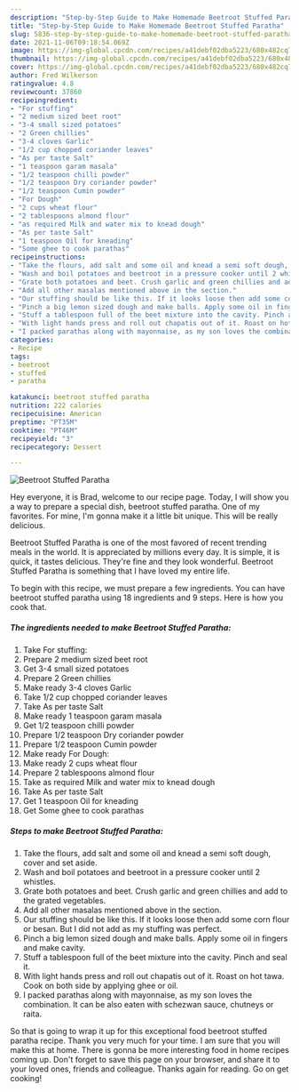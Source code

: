 ```yaml
---
description: "Step-by-Step Guide to Make Homemade Beetroot Stuffed Paratha"
title: "Step-by-Step Guide to Make Homemade Beetroot Stuffed Paratha"
slug: 5836-step-by-step-guide-to-make-homemade-beetroot-stuffed-paratha
date: 2021-11-06T09:18:54.069Z
image: https://img-global.cpcdn.com/recipes/a41debf02dba5223/680x482cq70/beetroot-stuffed-paratha-recipe-main-photo.jpg
thumbnail: https://img-global.cpcdn.com/recipes/a41debf02dba5223/680x482cq70/beetroot-stuffed-paratha-recipe-main-photo.jpg
cover: https://img-global.cpcdn.com/recipes/a41debf02dba5223/680x482cq70/beetroot-stuffed-paratha-recipe-main-photo.jpg
author: Fred Wilkerson
ratingvalue: 4.8
reviewcount: 37860
recipeingredient:
- "For stuffing"
- "2 medium sized beet root"
- "3-4 small sized potatoes"
- "2 Green chillies"
- "3-4 cloves Garlic"
- "1/2 cup chopped coriander leaves"
- "As per taste Salt"
- "1 teaspoon garam masala"
- "1/2 teaspoon chilli powder"
- "1/2 teaspoon Dry coriander powder"
- "1/2 teaspoon Cumin powder"
- "For Dough"
- "2 cups wheat flour"
- "2 tablespoons almond flour"
- "as required Milk and water mix to knead dough"
- "As per taste Salt"
- "1 teaspoon Oil for kneading"
- "Some ghee to cook parathas"
recipeinstructions:
- "Take the flours, add salt and some oil and knead a semi soft dough, cover and set aside."
- "Wash and boil potatoes and beetroot in a pressure cooker until 2 whistles."
- "Grate both potatoes and beet. Crush garlic and green chillies and add to the grated vegetables."
- "Add all other masalas mentioned above in the section."
- "Our stuffing should be like this. If it looks loose then add some corn flour or besan. But I did not add as my stuffing was perfect."
- "Pinch a big lemon sized dough and make balls. Apply some oil in fingers and make cavity."
- "Stuff a tablespoon full of the beet mixture into the cavity. Pinch and seal it."
- "With light hands press and roll out chapatis out of it. Roast on hot tawa. Cook on both side by applying ghee or oil."
- "I packed parathas along with mayonnaise, as my son loves the combination. It can be also eaten with schezwan sauce, chutneys or raita."
categories:
- Recipe
tags:
- beetroot
- stuffed
- paratha

katakunci: beetroot stuffed paratha 
nutrition: 222 calories
recipecuisine: American
preptime: "PT35M"
cooktime: "PT46M"
recipeyield: "3"
recipecategory: Dessert

---
```



![Beetroot Stuffed Paratha](https://img-global.cpcdn.com/recipes/a41debf02dba5223/680x482cq70/beetroot-stuffed-paratha-recipe-main-photo.jpg)

Hey everyone, it is Brad, welcome to our recipe page. Today, I will show you a way to prepare a special dish, beetroot stuffed paratha. One of my favorites. For mine, I'm gonna make it a little bit unique. This will be really delicious.

Beetroot Stuffed Paratha is one of the most favored of recent trending meals in the world. It is appreciated by millions every day. It is simple, it is quick, it tastes delicious. They're fine and they look wonderful. Beetroot Stuffed Paratha is something that I have loved my entire life.




To begin with this recipe, we must prepare a few ingredients. You can have beetroot stuffed paratha using 18 ingredients and 9 steps. Here is how you cook that.

<!--inarticleads1-->

##### The ingredients needed to make Beetroot Stuffed Paratha:

1. Take For stuffing:
1. Prepare 2 medium sized beet root
1. Get 3-4 small sized potatoes
1. Prepare 2 Green chillies
1. Make ready 3-4 cloves Garlic
1. Take 1/2 cup chopped coriander leaves
1. Take As per taste Salt
1. Make ready 1 teaspoon garam masala
1. Get 1/2 teaspoon chilli powder
1. Prepare 1/2 teaspoon Dry coriander powder
1. Prepare 1/2 teaspoon Cumin powder
1. Make ready For Dough:
1. Make ready 2 cups wheat flour
1. Prepare 2 tablespoons almond flour
1. Take as required Milk and water mix to knead dough
1. Take As per taste Salt
1. Get 1 teaspoon Oil for kneading
1. Get Some ghee to cook parathas




<!--inarticleads2-->

##### Steps to make Beetroot Stuffed Paratha:

1. Take the flours, add salt and some oil and knead a semi soft dough, cover and set aside.
1. Wash and boil potatoes and beetroot in a pressure cooker until 2 whistles.
1. Grate both potatoes and beet. Crush garlic and green chillies and add to the grated vegetables.
1. Add all other masalas mentioned above in the section.
1. Our stuffing should be like this. If it looks loose then add some corn flour or besan. But I did not add as my stuffing was perfect.
1. Pinch a big lemon sized dough and make balls. Apply some oil in fingers and make cavity.
1. Stuff a tablespoon full of the beet mixture into the cavity. Pinch and seal it.
1. With light hands press and roll out chapatis out of it. Roast on hot tawa. Cook on both side by applying ghee or oil.
1. I packed parathas along with mayonnaise, as my son loves the combination. It can be also eaten with schezwan sauce, chutneys or raita.




So that is going to wrap it up for this exceptional food beetroot stuffed paratha recipe. Thank you very much for your time. I am sure that you will make this at home. There is gonna be more interesting food in home recipes coming up. Don't forget to save this page on your browser, and share it to your loved ones, friends and colleague. Thanks again for reading. Go on get cooking!
